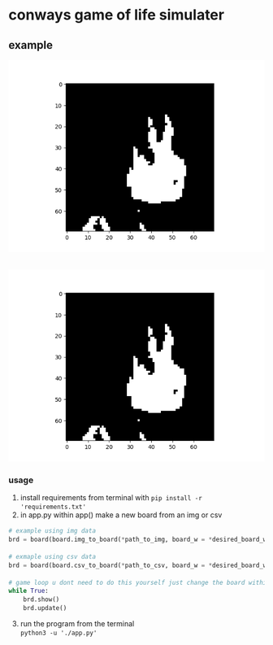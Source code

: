# conways game of life simulater

## example
![aya.png](./aya_frame.png)  
<br>

![aya.gif](./aya.gif)  

### usage  
1. install requirements from terminal with `pip install -r 'requirements.txt'`  
2. in app.py within app() make a new board from an img or csv  
```python
# example using img data  
brd = board(board.img_to_board(*path_to_img, board_w = *desired_board_width))  

# exmaple using csv data  
brd = board(board.csv_to_board(*path_to_csv, board_w = *desired_board_width))  

# game loop u dont need to do this yourself just change the board within app.py  
while True:  
    brd.show()
    brd.update()
```
3. run the program from the terminal  
`python3 -u './app.py'`  

